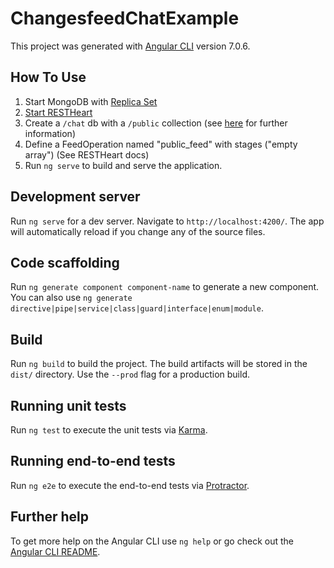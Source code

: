 # ChangesfeedChatExample

This project was generated with [Angular CLI](https://github.com/angular/angular-cli) version 7.0.6.

## How To Use

1. Start MongoDB with [Replica Set](https://docs.mongodb.com/manual/tutorial/convert-standalone-to-replica-set/)
2. [Start RESTHeart](https://restheart.org/learn/tutorial/)
3. Create a `/chat` db with a `/public` collection (see [here](https://restheart.org/learn/write-requests/) for further information)
4. Define a FeedOperation named "public_feed" with stages ("empty array") (See RESTHeart docs)
5. Run `ng serve` to build and serve the application.

## Development server

Run `ng serve` for a dev server. Navigate to `http://localhost:4200/`. The app will automatically reload if you change any of the source files.

## Code scaffolding

Run `ng generate component component-name` to generate a new component. You can also use `ng generate directive|pipe|service|class|guard|interface|enum|module`.

## Build

Run `ng build` to build the project. The build artifacts will be stored in the `dist/` directory. Use the `--prod` flag for a production build.

## Running unit tests

Run `ng test` to execute the unit tests via [Karma](https://karma-runner.github.io).

## Running end-to-end tests

Run `ng e2e` to execute the end-to-end tests via [Protractor](http://www.protractortest.org/).

## Further help

To get more help on the Angular CLI use `ng help` or go check out the [Angular CLI README](https://github.com/angular/angular-cli/blob/master/README.md).
